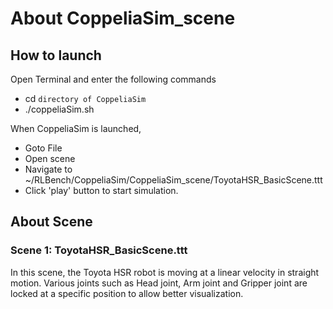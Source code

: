# About CoppeliaSim_scene

## How to launch 

Open Terminal and enter the following commands 
- cd `directory of CoppeliaSim` 
- ./coppeliaSim.sh

When CoppeliaSim is launched, 
- Goto File 
- Open scene
- Navigate to ~/RLBench/CoppeliaSim/CoppeliaSim_scene/ToyotaHSR_BasicScene.ttt
- Click 'play' button to start simulation.


## About Scene

### Scene 1: ToyotaHSR_BasicScene.ttt 

In this scene, the Toyota HSR robot is moving at a linear velocity in straight motion. Various joints such as Head joint, Arm joint and Gripper joint are locked at a specific position to allow better visualization. 





